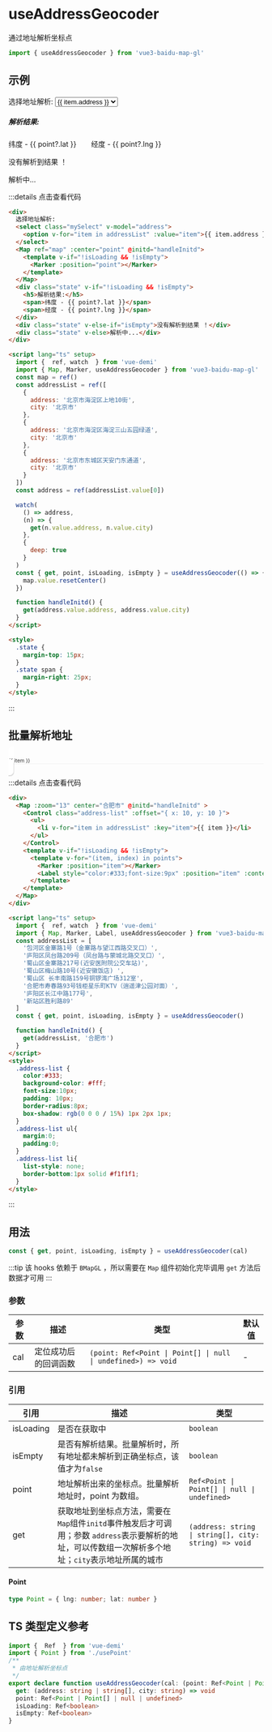 # useAddressGeocoder <Badge type="tip" text="^0.0.39" />

通过地址解析坐标点

```ts
import { useAddressGeocoder } from 'vue3-baidu-map-gl'
```

## 示例

<div>
  选择地址解析:
  <select class="mySelect" v-model="address">
    <option v-for="item in addressList" :value="item">{{ item.address }}</option>
  </select>
  <Map ref="map" :center="point" @initd="handleInitd" >
    <template v-if="!isLoading && !isEmpty">
      <Marker :position="point"></Marker>
    </template>
  </Map>
  <div class="state" v-if="!isLoading && !isEmpty">
    <h5>解析结果:</h5>
    <span>纬度 - {{ point?.lat }}</span>
    <span>经度 - {{ point?.lng }}</span>
  </div>
  <div class="state" v-else-if="isEmpty">
    没有解析到结果 ！
  </div>
  <div class="state"  v-else>
    解析中...
  </div>
</div>

<script lang="ts" setup>
  import {  ref, watch  } from 'vue-demi'
  import { useAddressGeocoder } from 'vue3-baidu-map-gl'
  const map = ref()
  const addressList = ref([
    {
      address: '北京市海淀区上地10街',
      city: '北京市'
    },
    {
      address: '北京市海淀区海淀三山五园绿道',
      city: '北京市'
    },
    {
      address: '北京市东城区天安门东通道',
      city: '北京市'
    },
    {
      address: '北京市昌平区国家知识产权局科学城办公区-5号楼',
      city: '北京市'
    },
    {
      address: '北京市朝阳区东三环中路7号院-1',
      city: '北京市'
    }
  ])

  const addressList1 = ["包河区金寨路1号（金寨路与望江西路交叉口）",
            "庐阳区凤台路209号（凤台路与蒙城北路交叉口）",
            "蜀山区金寨路217号(近安医附院公交车站)",
            "蜀山区梅山路10号(近安徽饭店) ",
            "蜀山区 长丰南路159号铜锣湾广场312室",
            "合肥市寿春路93号钱柜星乐町KTV（逍遥津公园对面）",
            "庐阳区长江中路177号",
            "新站区胜利路89"]
  const address = ref(addressList.value[0])

  watch(
    () => address,
    (n) => {
      get(n.value.address, n.value.city)
    },
    {
      deep: true
    }
  )
  const { get, point, isLoading, isEmpty } = useAddressGeocoder(() => {
    map.value.resetCenter()
  })

  const { get:get1, point:points, isLoading:isLoading1, isEmpty:isEmpty1 } = useAddressGeocoder()

  function handleInitd() {
    get(address.value.address, address.value.city)
  }
  function handleInitd1() {
    get1(addressList1, "合肥市")
  }
</script>

<style>
  .state {
    margin-top: 15px;
  }
  .state span {
    margin-right: 25px;
  }
  .address-list {
    color:#333; 
    background-color: #fff;
    font-size:10px; 
    padding: 10px;
    border-radius:8px;
    box-shadow: rgb(0 0 0 / 15%) 1px 2px 1px;
  }
  .address-list ul{
    margin:0;
    padding:0;
  }
  .address-list li{
    list-style: none;
    border-bottom:1px solid #f1f1f1;
  }
</style>

:::details 点击查看代码

<!-- prettier-ignore -->
```html
<div>
  选择地址解析:
  <select class="mySelect" v-model="address">
    <option v-for="item in addressList" :value="item">{{ item.address }}</option>
  </select>
  <Map ref="map" :center="point" @initd="handleInitd">
    <template v-if="!isLoading && !isEmpty">
      <Marker :position="point"></Marker>
    </template>
  </Map>
  <div class="state" v-if="!isLoading && !isEmpty">
    <h5>解析结果:</h5>
    <span>纬度 - {{ point?.lat }}</span>
    <span>经度 - {{ point?.lng }}</span>
  </div>
  <div class="state" v-else-if="isEmpty">没有解析到结果 ！</div>
  <div class="state" v-else>解析中...</div>
</div>

<script lang="ts" setup>
  import {  ref, watch  } from 'vue-demi'
  import { Map, Marker, useAddressGeocoder } from 'vue3-baidu-map-gl'
  const map = ref()
  const addressList = ref([
    {
      address: '北京市海淀区上地10街',
      city: '北京市'
    },
    {
      address: '北京市海淀区海淀三山五园绿道',
      city: '北京市'
    },
    {
      address: '北京市东城区天安门东通道',
      city: '北京市'
    }
  ])
  const address = ref(addressList.value[0])

  watch(
    () => address,
    (n) => {
      get(n.value.address, n.value.city)
    },
    {
      deep: true
    }
  )
  const { get, point, isLoading, isEmpty } = useAddressGeocoder(() => {
    map.value.resetCenter()
  })

  function handleInitd() {
    get(address.value.address, address.value.city)
  }
</script>

<style>
  .state {
    margin-top: 15px;
  }
  .state span {
    margin-right: 25px;
  }
</style>
```

:::

## 批量解析地址

<div>
  <Map :zoom="13" center="合肥市" @initd="handleInitd1" >
    <Control class="address-list" :offset="{ x: 10, y: 10 }">
      <ul>
        <li v-for="item in addressList1" :key="item">{{ item }}</li>
      </ul>
    </Control>
    <template v-if="!isLoading1 && !isEmpty1">
      <template v-for="(item, index) in points">
        <Marker :position="item"></Marker>
        <Label style="color:#333;font-size:9px" :position="item" :content="addressList1[index]"></Label>
      </template>
    </template>
  </Map>
</div>

:::details 点击查看代码

<!-- prettier-ignore -->
```html
<div>
  <Map :zoom="13" center="合肥市" @initd="handleInitd" >
    <Control class="address-list" :offset="{ x: 10, y: 10 }">
      <ul>
        <li v-for="item in addressList" :key="item">{{ item }}</li>
      </ul>
    </Control>
    <template v-if="!isLoading && !isEmpty">
      <template v-for="(item, index) in points">
        <Marker :position="item"></Marker>
        <Label style="color:#333;font-size:9px" :position="item" :content="addressList[index]"></Label>
      </template>
    </template>
  </Map>
</div>

<script lang="ts" setup>
  import {  ref, watch  } from 'vue-demi'
  import { Map, Marker, Label, useAddressGeocoder } from 'vue3-baidu-map-gl'
  const addressList = [
    '包河区金寨路1号（金寨路与望江西路交叉口）',
    '庐阳区凤台路209号（凤台路与蒙城北路交叉口）',
    '蜀山区金寨路217号(近安医附院公交车站)',
    '蜀山区梅山路10号(近安徽饭店) ',
    '蜀山区 长丰南路159号铜锣湾广场312室',
    '合肥市寿春路93号钱柜星乐町KTV（逍遥津公园对面）',
    '庐阳区长江中路177号',
    '新站区胜利路89'
  ]
  const { get, point, isLoading, isEmpty } = useAddressGeocoder()

  function handleInitd() {
    get(addressList, '合肥市')
  }
</script>
<style>
  .address-list {
    color:#333; 
    background-color: #fff;
    font-size:10px; 
    padding: 10px;
    border-radius:8px;
    box-shadow: rgb(0 0 0 / 15%) 1px 2px 1px;
  }
  .address-list ul{
    margin:0;
    padding:0;
  }
  .address-list li{
    list-style: none;
    border-bottom:1px solid #f1f1f1;
  }
</style>
```

:::

## 用法

```ts
const { get, point, isLoading, isEmpty } = useAddressGeocoder(cal)
```

:::tip
该 hooks 依赖于 `BMapGL` ，所以需要在 `Map` 组件初始化完毕调用 `get` 方法后数据才可用
:::

### 参数

| 参数 | 描述                 | 类型                                                          | 默认值 |
| ---- | -------------------- | ------------------------------------------------------------- | ------ |
| cal  | 定位成功后的回调函数 | `(point: Ref<Point \| Point[] \| null \| undefined>) => void` | -      |

### 引用

| 引用      | 描述                                                                                                                                                 | 类型                                                  |
| --------- | ---------------------------------------------------------------------------------------------------------------------------------------------------- | ----------------------------------------------------- |
| isLoading | 是否在获取中                                                                                                                                         | `boolean`                                             |
| isEmpty   | 是否有解析结果。批量解析时，所有地址都未解析到正确坐标点，该值才为`false`                                                                            | `boolean`                                             |
| point     | 地址解析出来的坐标点。批量解析地址时，point 为数组。                                                                                                 | `Ref<Point \| Point[] \| null \| undefined>`          |
| get       | 获取地址到坐标点方法，需要在`Map`组件`initd`事件触发后才可调用；参数 `address`表示要解析的地址，可以传数组一次解析多个地址；`city`表示地址所属的城市 | `(address: string \| string[], city: string) => void` |

#### Point

```ts
type Point = { lng: number; lat: number }
```

## TS 类型定义参考

```ts
import {  Ref  } from 'vue-demi'
import { Point } from './usePoint'
/**
 * 由地址解析坐标点
 */
export declare function useAddressGeocoder(cal: (point: Ref<Point | Point[]>) => void): {
  get: (address: string | string[], city: string) => void
  point: Ref<Point | Point[] | null | undefined>
  isLoading: Ref<boolean>
  isEmpty: Ref<boolean>
}
```

